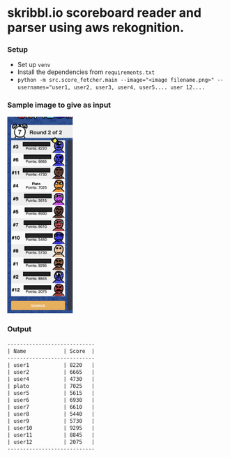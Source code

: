 # skribbl.io scoreboard reader and parser using aws rekognition. 

### Setup
- Set up `venv`
- Install the dependencies from `requirements.txt`
- `python -m src.score_fetcher.main --image="<image filename.png>" --usernames="user1, user2, user3, user4, user5.... user 12....`

### Sample image to give as input
<img src="images/scribble.png" width="150">

### Output
```
----------------------------
| Name            | Score  |
----------------------------
| user1           | 8220   |
| user2           | 6665   |
| user4           | 4730   |
| plato           | 7025   |
| user5           | 5615   |
| user6           | 6930   |
| user7           | 6610   |
| user8           | 5440   |
| user9           | 5730   |
| user10          | 9295   |
| user11          | 8845   |
| user12          | 2075   |
----------------------------
```